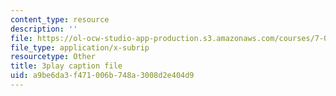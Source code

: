 ```yaml
---
content_type: resource
description: ''
file: https://ol-ocw-studio-app-production.s3.amazonaws.com/courses/7-013-introductory-biology-spring-2013/a9be6da3f471006b748a3008d2e404d9_b_lgH_ZnCmg.srt
file_type: application/x-subrip
resourcetype: Other
title: 3play caption file
uid: a9be6da3-f471-006b-748a-3008d2e404d9
---
```

